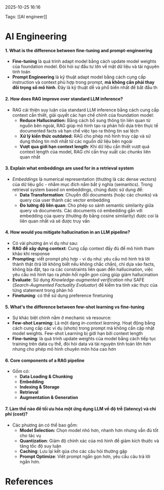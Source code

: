 2025-10-25 16:16


Tags: [[AI engineer]]

# AI Engineering

#### 1. What is the difference between fine-tuning and prompt-engineering 
- **Fine-tuning** là quá trình adapt model bằng cách update model weights của foundation model. Đòi hỏi sự đầu tư lớn về mặt dữ liệu và tài nguyên tính toán
- **Prompt Engineering** là kỹ thuật adapt model bằng cách cung cấp instruction và context phù hợp trong prompt, **mà không cần phải thay đổi trọng số mô hình**. Đây là kỹ thuật dễ và phổ biến nhất để bắt đầu
th
#### 2. How does RAG improve over standard LLM inference?
- RAG cải thiện suy luận của standard LLM inference bằng cách cung cấp context cần thiết, giải quyết các hạn chế chính của foundation model:
	- **Reduce Hallucination:** Bằng cách bổ sung thông tin liên quan từ nguồn bên ngoài, RAG giúp mô hình tạo ra phản hồi dựa trên thực tế documented facts và hạn chế việc tạo ra thông tin sai lệch
	- **Xử lý kiến thức outdated:** RAG cho phép mô hình truy cập và sử dụng thông tin mới nhất từ các nguồn dữ liệu bên ngoài
	- **Vượt qua giới hạn context length**: Khi dữ liệu cần thiết vượt quá context length của model, RAG chỉ cần truy xuất  các *chunks* liên quan nhất

#### 3. Explain what embeddings are used for in a retrieval system
- *Embeddings* là numerical representation (thường là các dense vectors) của dữ liệu gốc - nhằm mục đích nắm bắt ý nghĩa (semantics). Trong retrieval system based on embeddings, chúng được sử dụng để:
	- **Data Transformation**: Chuyển đổi documents (hoặc các chunks) và query của user thành các vector embedding
	- **Đo lường độ liên quan**: Cho phép so sánh semantic similarity giữa query và documents. Các documents có embedding gần với embedding của query (thường đo bằng cosine similarity) được coi là liên quan nhất và sẽ được truy vấn
#### 4. How would you mitigate hallucination in an LLM pipeline?
- Có vài phương án ví dụ như sau:
- **RAG để xây dựng context**: Cung cấp context đầy đủ để mô hình tham khảo khi response 
- **Prompting**: viết prompt phù hợp - ví dụ như: yêu cầu mô hình trả lời thành thật (trả lời không biết nếu không chắc chắn), chỉ dựa vào facts, không bịa đặt, tạo ra các constraints liên quan đến hallucination, việc yêu cầu mô hình tạo ra *phản hồi ngắn gọn* cũng giúp giảm hallucination
- **Evaluate**: Sử dụng _Knowledge-augmented verification_ như SAFE (*Search-Augmented Factuality Evaluator*) để kiểm tra tính xác thực của từng statement trong phản hồ 
- **Finetuning**: có thể sử dụng preference finetuning

#### 5. What's the difference between few-shot learning vs fine-tuning
- Sự khác biệt chính nằm ở mechanic và resource:
- **Few-shot Learning:** Là một dạng *in-context learning*. Hoạt động bằng cách cung cấp các ví dụ (shots) trong prompt mà không cần cập nhật model weights. Few-shot Learning bị giới hạn bởi context length 
- **Fine-tuning**: là quá trình update weights của model bằng cách tiếp tục training trên data cụ thể, đòi hỏi data và tài nguyên tính toán lớn hơn nhưng cho phép mô hình chuyên môn hóa cao hơn 
#### 6. Core components of a RAG pipeline
- Gồm có:
	- **Data Loading & Chunking**
	- **Embedding**
	- **Indexing & Storage**
	- **Retrieval**
	- **Augmentation & Generation**
#### 7. Làm thế nào để tối ưu hóa một ứng dụng LLM về độ trễ (latency) và chi phí (cost)?
- Các phương án có thể bao gồm: 
	- **Model Selection:** Chọn model nhỏ hơn, nhanh hơn nhưng vẫn đủ tốt cho tác vụ
	- **Quantization**: Giảm độ chính xác của mô hình để giảm kích thước và tăng tốc độ suy luận
	- **Caching**: Lưu lại kết qủa cho các câu hỏi thường gặp
	- **Prompt Optimize**: Viết prompt ngắn gọn hơn, yêu cầu câu trả lời ngắn hơn.
# References
